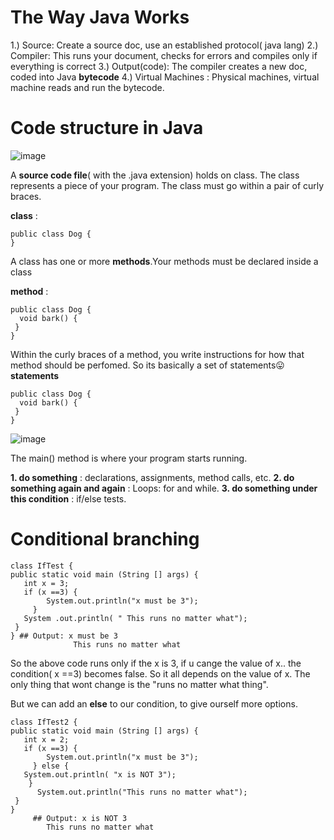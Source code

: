 # The Way Java Works

1.) Source: Create a source doc, use an established protocol( java lang)
2.) Compiler: This runs your document, checks for errors and compiles only if everything is correct
3.) Output(code): The compiler creates a new doc, coded into Java **bytecode**
4.) Virtual Machines : Physical machines, virtual machine reads and run the bytecode.

# Code structure in Java

![image](https://github.com/user-attachments/assets/244533df-2d36-4bee-9a31-f4827cd0cd9d)

A **source code file**( with the .java extension) holds on class. The class represents a piece of your program. The class must go within a pair of curly braces.

**class** : 
```
public class Dog {
}
```
A class has one or more **methods**.Your methods must be declared inside a class

**method** : 
```
public class Dog {
  void bark() {
 }
}
```
Within the curly braces of a method, you write instructions for how that method should be perfomed.
So its basically a set of statements😛
**statements**
```
public class Dog {
  void bark() {
 }
}
```

![image](https://github.com/user-attachments/assets/081bb15a-098f-4a6b-8181-a1ba30d27dfe)

The main() method is where your program starts running.

**1. do something** : declarations, assignments, method calls, etc.
**2. do something again and again** : Loops: for and while.
**3. do something under this condition** : if/else tests.


# Conditional branching

```
class IfTest {
public static void main (String [] args) {
   int x = 3;
   if (x ==3) {
        System.out.println("x must be 3");
     }
   System .out.println( " This runs no matter what");
 }
} ## Output: x must be 3
              This runs no matter what
```

So the above code runs only if the x is 3, if u cange the value of x.. the condition( x ==3) becomes false. So it all depends on the value of x. The only thing that wont change is the "runs no matter what thing".

But we can add an **else** to our condition, to give ourself more options.

```
class IfTest2 {
public static void main (String [] args) {
   int x = 2;
   if (x ==3) {
        System.out.println("x must be 3");
     } else {
   System.out.println( "x is NOT 3");
    }
      System.out.println("This runs no matter what");
 }
}
     ## Output: x is NOT 3
        This runs no matter what
```







